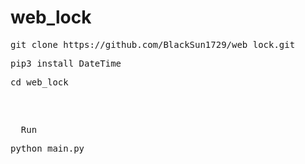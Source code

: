 # web_lock



<pre>git clone https://github.com/BlackSun1729/web_lock.git </pre>
<pre>pip3 install DateTime </pre>
<p></p>
<pre>cd web_lock <pre>
  <p></p>
  Run
<p><pre>python main.py </pre></p>

